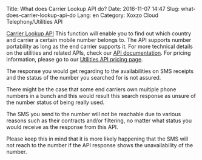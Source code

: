 Title: What does Carrier Lookup API do?
Date: 2016-11-07 14:47
Slug: what-does-carrier-lookup-api-do
Lang: en
Category: Xoxzo Cloud Telephony/Utilities API

[Carrier Lookup API](https://www.xoxzo.com/en/about/utilities-api/)
This function will enable you to find out which country and carrier a certain mobile number belongs to. The API supports number portability as long as the end carrier supports it.
For more technical details on the utilities and related APIs, check our [API documentation](http://docs.xoxzo.com/en/utilsapi). For pricing information, please go to our [Utilities API pricing page](https://www.xoxzo.com/en/about/pricing/utils).

The response you would get regarding to the availabilities on SMS receipts and the status of the number you searched for is not assured.

There might be the case that some end carriers own multiple phone numbers in a bunch and this would result this search response as unsure of the number status of being really used.

The SMS you send to the number will not be reachable due to various reasons such as their contracts and/or filtering, no matter what status you would receive as the response from this API.

Please keep this in mind that it is more likely happening that the SMS will not reach to the number if the API response shows the unavailability of the number.